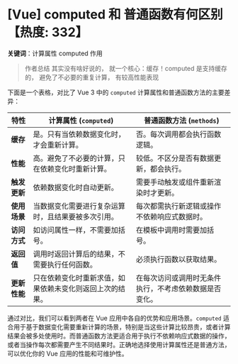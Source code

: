 # [Vue] computed 和 普通函数有何区别【热度: 332】

**关键词**：计算属性 computed 作用

> 作者总结
> 其实没有啥好说的， 就一个核心：缓存！computed 是支持缓存的， 避免了不必要的重复计算， 有较高性能表现

下面是一个表格，对比了 Vue 3 中的 `computed` 计算属性和普通函数方法的主要差异：

| 特性         | 计算属性 (`computed`)                                    | 普通函数方法 (`methods`)                               |
| ------------ | -------------------------------------------------------- | ------------------------------------------------------ |
| **缓存**     | 是。只有当依赖数据变化时，才会重新计算。                 | 否。每次调用都会执行函数逻辑。                         |
| **性能**     | 高。避免了不必要的计算，只在依赖变化时重新计算。         | 较低。不区分是否有数据更新，都会执行。                 |
| **触发更新** | 依赖数据变化时自动更新。                                 | 需要手动触发或组件重新渲染时才更新。                   |
| **使用场景** | 当数据变化需要进行复杂运算时，且结果要被多次引用。       | 每次都需执行新逻辑或操作不依赖响应式数据时。           |
| **访问方式** | 如访问属性一样，不需要加括号。                           | 在模板中调用时需要加括号。                             |
| **返回值**   | 调用时返回计算后的结果，不需要执行任何函数。             | 必须执行函数以获取结果。                               |
| **更新性能** | 只在依赖变化时重新求值，如果依赖未变化则返回上次的结果。 | 在每次访问或调用时无条件执行，不考虑依赖数据是否变化。 |

通过对比，我们可以看到两者在 Vue 应用中各自的优势和应用场景。`computed` 适合用于基于数据变化需要重新计算的场景，特别是当这些计算比较昂贵，或者计算结果会被多处使用时。而普通函数方法更适合用于执行不依赖响应式数据的操作，或者当操作每次都需要产生不同结果时。正确地选择使用计算属性还是普通方法，可以优化你的 Vue 应用的性能和可维护性。